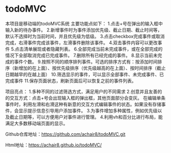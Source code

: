 # todoMVC
本项目是移动端的todoMVC系统
主要功能点如下：
1.点击+号在弹出的输入框中输入新的待办事件。
2.新增事件时为事件添加优先级、截止日期、截止时间等，默认不选择时为当前时间，并且优先级为低级。
3.点击checkbox完成事件或取消完成，右滑事件完成该事件，左滑事件删除该事件。
4.双击事件内容可以更改事件
5.点击清单展现或者隐藏列表。
6.全部完成当前未完成事件，或在全部完成的情况下全部取消完成已完成事件。
7.删除所有已经完成的事件。
8.显示当前未完成的事件个数。
9.按照不同的顺序排列事件。可选的排序方式有：按添加时间排序（新增加的在上面）、按优先级排序（优先级越高的在上面）、按时间排序（截止日期越早的在越上面）
10.筛选显示的事件，可以显示全部事件、未完成事件、已完成事件
11.保存页面状态，刷新页面后可以恢复之前的事件列表。

项目亮点：
1.多种不同的过滤筛选方式，满足用户的不同需求
2.创意并且友善的的交互方式：点击+号会出现输入框的弹出框，其他页面部分会变灰。
在编辑单条事件时，利用左滑和右滑这种有新意的交互方式编辑事件的状态。如果没有存储事件，会显示提示信息引导用户添加事件。
3.为事件增加多种属性，例如优先级以及截止日期等，可以方便用户对事件进行管理。
4.利用vh和百分比进行布局，能满足大多数移动端页面的显示。

Github仓库地址：https://github.com/achair8/todoMVC.git

Html地址：https://achair8.github.io/todoMVC/
